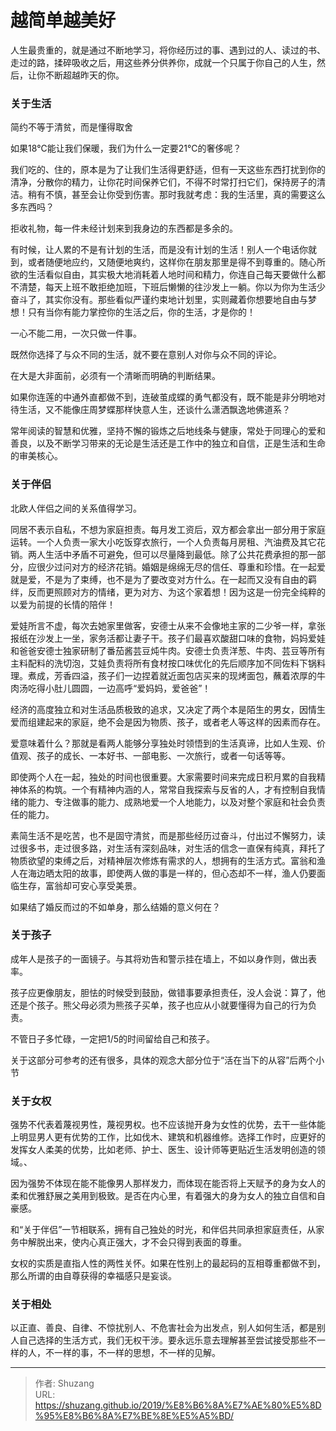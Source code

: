 # 越简单越美好


人生最贵重的，就是通过不断地学习，将你经历过的事、遇到过的人、读过的书、走过的路，揉碎吸收之后，用这些养分供养你，成就一个只属于你自己的人生，然后，让你不断超越昨天的你。

### 关于生活

简约不等于清贫，而是懂得取舍

如果18℃能让我们保暖，我们为什么一定要21℃的奢侈呢？

我们吃的、住的，原本是为了让我们生活得更舒适，但有一天这些东西打扰到你的清净，分散你的精力，让你花时间保养它们，不得不时常打扫它们，保持房子的清洁。稍有不慎，甚至会让你受到伤害。那时我就考虑：我的生活里，真的需要这么多东西吗？

拒收礼物，每一件未经计划来到我身边的东西都是多余的。

有时候，让人累的不是有计划的生活，而是没有计划的生活！别人一个电话你就到，或者随便地应约，又随便地爽约，这样你在朋友那里是得不到尊重的。随心所欲的生活看似自由，其实极大地消耗着人地时间和精力，你连自己每天要做什么都不清楚，每天上班不敢拒绝加班，下班后懒懒的往沙发上一躺。你以为你为生活少奋斗了，其实你没有。那些看似严谨约束地计划里，实则藏着你想要地自由与梦想！只有当你有能力掌控你的生活之后，你的生活，才是你的！

<!--more-->

一心不能二用，一次只做一件事。

既然你选择了与众不同的生活，就不要在意别人对你与众不同的评论。 

在大是大非面前，必须有一个清晰而明确的判断结果。

如果你连莲的中通外直都做不到，连破茧成蝶的勇气都没有，既不能是非分明地对待生活，又不能像庄周梦蝶那样快意人生，还谈什么潇洒飘逸地佛道系？

常年阅读的智慧和优雅，坚持不懈的锻炼之后地线条与健康，常处于同理心的爱和善良，以及不断学习带来的无论是生活还是工作中的独立和自信，正是生活和生命的审美核心。

### 关于伴侣

北欧人伴侣之间的关系值得学习。

同居不表示自私，不想为家庭担责。每月发工资后，双方都会拿出一部分用于家庭运转。一个人负责一家大小吃饭穿衣旅行，一个人负责每月房租、汽油费及其它花销。两人生活中矛盾不可避免，但可以尽量降到最低。除了公共花费承担的那一部分，应很少过问对方的经济花销。婚姻是绵绵无尽的信任、尊重和珍惜。在一起爱就是爱，不是为了束缚，也不是为了要改变对方什么。在一起而又没有自由的羁绊，反而更照顾对方的情绪，更为对方、为这个家着想！因为这是一份完全纯粹的以爱为前提的长情的陪伴！

爱娃所言不虚，每次去她家里做客，安德士从来不会像地主家的二少爷一样，拿张报纸在沙发上一坐，家务活都让妻子干。孩子们最喜欢酸甜口味的食物，妈妈爱娃和爸爸安德士独家研制了番茄酱芸豆炖牛肉。安德士负责洋葱、牛肉、芸豆等所有主料配料的洗切泡，艾娃负责将所有食材按口味优化的先后顺序加不同佐料下锅料理。煮成，芳香四溢，孩子们一边捏着就近面包店买来的现烤面包，蘸着浓厚的牛肉汤吃得小肚儿圆圆，一边高呼“爱妈妈，爱爸爸”！

经济的高度独立和对生活品质极致的追求，又决定了两个本是陌生的男女，因情生爱而组建起来的家庭，绝不会是因为物质、孩子，或者老人等这样的因素而存在。

爱意味着什么？那就是看两人能够分享独处时领悟到的生活真谛，比如人生观、价值观、孩子的成长、一本好书、一部电影、一次旅行，或者一句话等等。

即使两个人在一起，独处的时间也很重要。大家需要时间来完成日积月累的自我精神体系的构筑。一个有精神内涵的人，常常自我探索与反省的人，才有控制自我情绪的能力、专注做事的能力、成熟地爱一个人地能力，以及对整个家庭和社会负责任的能力。

素简生活不是吃苦，也不是固守清贫，而是那些经历过奋斗，付出过不懈努力，读过很多书，走过很多路，对生活有深刻品味，对生活的信念一直保有纯真，拜托了物质欲望的束缚之后，对精神层次修炼有需求的人，想拥有的生活方式。富翁和渔人在海边晒太阳的故事，即使两人做的事是一样的，但心态却不一样，渔人仍要面临生存，富翁却可安心享受美景。

如果结了婚反而过的不如单身，那么结婚的意义何在？

### 关于孩子

成年人是孩子的一面镜子。与其将劝告和警示挂在墙上，不如以身作则，做出表率。

孩子应更像朋友，胆怯的时候受到鼓励，做错事要承担责任，没人会说：算了，他还是个孩子。熊父母必须为熊孩子买单，孩子也应从小就要懂得为自己的行为负责。

不管日子多忙碌，一定把1/5的时间留给自己和孩子。

关于这部分可参考的还有很多，具体的观念大部分位于“活在当下的从容”后两个小节

### 关于女权

强势不代表着蔑视男性，蔑视男权。也不应该抛开身为女性的优势，去干一些体能上明显男人更有优势的工作，比如伐木、建筑和机器维修。选择工作时，应更好的发挥女人柔美的优势，比如老师、护士、医生、设计师等更贴近生活发明创造的领域。、

因为强势不体现在能不能像男人那样发力，而体现在能否将上天赋予的身为女人的柔和优雅舒展之美用到极致。是否在内心里，有着强大的身为女人的独立自信和自豪感。

和“关于伴侣”一节相联系，拥有自己独处的时光，和伴侣共同承担家庭责任，从家务中解脱出来，使内心真正强大，才不会只得到表面的尊重。

女权的实质是直指人性的两性关怀。如果在性别上的最起码的互相尊重都做不到，那么所谓的由自尊获得的幸福感只是妄谈。

### 关于相处

以正直、善良、自律、不惊扰别人、不危害社会为出发点，别人如何生活，都是别人自己选择的生活方式，我们无权干涉。要永远乐意去理解甚至尝试接受那些不一样的人，不一样的事，不一样的思想，不一样的见解。

---

> 作者: Shuzang  
> URL: https://shuzang.github.io/2019/%E8%B6%8A%E7%AE%80%E5%8D%95%E8%B6%8A%E7%BE%8E%E5%A5%BD/  

